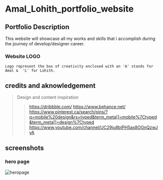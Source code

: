 # Amal_Lohith_portfolio_website

## Portfolio Description
   This website will showcase all my works and skills that i accomplish during the journey of develop/designer career.
### Website LOGO
    Logo represent the box of creativity enclosed with an 'A' stands for Amal &  'L' for Lohith.

## credits and aknowledgement
  >Design and content inspiration
  >> https://dribbble.com/
  >> https://www.behance.net/
  >> https://www.pinterest.ca/search/pins/?q=mobile%20design&rs=typed&term_meta[]=mobile%7Ctyped&term_meta[]=design%7Ctyped
  >> https://www.youtube.com/channel/UC29ju8bIPH5as8OGnQzwJyA
  
  ## screenshots
  ### hero page
![heropage]()  
